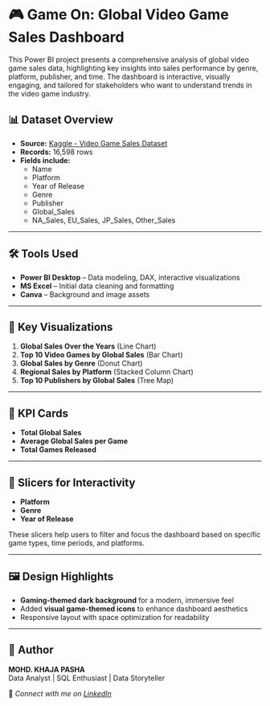 # 🎮 Game On: Global Video Game Sales Dashboard

This Power BI project presents a comprehensive analysis of global video game sales data, highlighting key insights into sales performance by genre, platform, publisher, and time. 
The dashboard is interactive, visually engaging, and tailored for stakeholders who want to understand trends in the video game industry.

## 📊 Dataset Overview

- **Source:** [Kaggle - Video Game Sales Dataset](https://www.kaggle.com/datasets/gregorut/videogamesales)
- **Records:** 16,598 rows
- **Fields include:**
  - Name
  - Platform
  - Year of Release
  - Genre
  - Publisher
  - Global_Sales
  - NA_Sales, EU_Sales, JP_Sales, Other_Sales

---

## 🛠️ Tools Used

- **Power BI Desktop** – Data modeling, DAX, interactive visualizations
- **MS Excel** – Initial data cleaning and formatting
- **Canva** – Background and image assets

---

## 📌 Key Visualizations

1. **Global Sales Over the Years** (Line Chart)
2. **Top 10 Video Games by Global Sales** (Bar Chart)
3. **Global Sales by Genre** (Donut Chart)
4. **Regional Sales by Platform** (Stacked Column Chart)
5. **Top 10 Publishers by Global Sales** (Tree Map)

---

## 📎 KPI Cards

- **Total Global Sales**
- **Average Global Sales per Game**
- **Total Games Released**

---

## 🧩 Slicers for Interactivity

- **Platform**
- **Genre**
- **Year of Release**

These slicers help users to filter and focus the dashboard based on specific game types, time periods, and platforms.

---

## 🖼️ Design Highlights

- **Gaming-themed dark background** for a modern, immersive feel
- Added **visual game-themed icons** to enhance dashboard aesthetics
- Responsive layout with space optimization for readability

---

## 🙌 **Author**
**MOHD. KHAJA PASHA**  
Data Analyst | SQL Enthusiast | Data Storyteller

🔗 *Connect with me on [LinkedIn](https://www.linkedin.com/in/mohd-khaja-pasha/)* 
